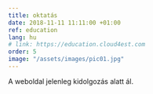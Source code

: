 ```yaml
---
title: oktatás
date: 2018-11-11 11:11:00 +01:00
ref: education
lang: hu
# link: https://education.cloud4est.com
order: 5
image: "/assets/images/pic01.jpg"
---
```


A weboldal jelenleg kidolgozás alatt ál.
